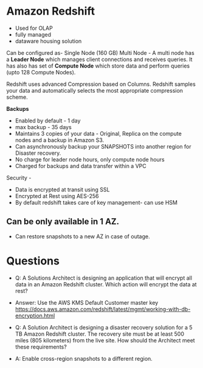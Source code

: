 # Amazon Redshift
- Used for OLAP
- fully managed
- dataware housing solution

Can be configured as-
Single Node (160 GB)
Multi Node 
	- A multi node has a **Leader Node** which manages client connections and receives queries. It has also has set of **Compute Node** which store data and perform queries (upto 128 Compute Nodes).

Redshift uses advanced Compression based on Columns. Redshift samples your data and automatically selects the most appropriate compression scheme.

__Backups__
- Enabled by default - 1 day
- max backup - 35 days
- Maintains 3 copies of your data - Original, Replica on the compute nodes and a backup in Amazon S3.
- Can asynchronously backup your SNAPSHOTS  into another region for Disaster recovery.
- No charge for leader node hours, only compute node hours
- Charged for backups and data transfer within a VPC

Security -
- Data is encrypted at transit using SSL
- Encrypted at Rest using AES-256
- By default redshift takes care of key management- can use HSM

## Can be only available in 1 AZ.
- Can restore snapshots to a new AZ in case of outage.


# Questions
- Q: A Solutions Architect is designing an application that will encrypt all data in an Amazon Redshift cluster.
Which action will encrypt the data at rest?
- Answer: Use the AWS KMS Default Customer master key
https://docs.aws.amazon.com/redshift/latest/mgmt/working-with-db-encryption.html

- Q: A Solution Architect is designing a disaster recovery solution for a 5 TB Amazon Redshift cluster. The recovery site must be at least 500 miles (805 kilometers) from the live site. How should the Architect meet these requirements?
- A: Enable cross-region snapshots to a different region.

